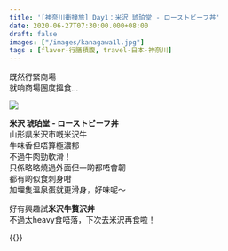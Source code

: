 ```yaml
---
title: '[神奈川衝撞旅] Day1：米沢 琥珀堂 - ローストビーフ丼'
date: 2020-06-27T07:30:00.000+08:00
draft: false
images: ["/images/kanagawa1l.jpg"]
tags : [flavor-行膳積腹, travel-日本-神奈川]
---
```


既然行緊商場  
就响商場圈度搵食...

![](/images/kanagawa1l.jpg)

**米沢 琥珀堂 - ローストビーフ丼**  
山形県米沢市嘅米沢牛  
牛味香但唔算極濃郁  
不過牛肉勁軟滑！  
只係略略燒過外面但一啲都唔會韌  
都有啲似食刺身咁  
加埋隻溫泉蛋就更滑身，好味呢～  

好有興趣試**米沢牛贅沢丼**  
不過太heavy食唔落，下次去米沢再食啦！

{{<kanagawa>}}
